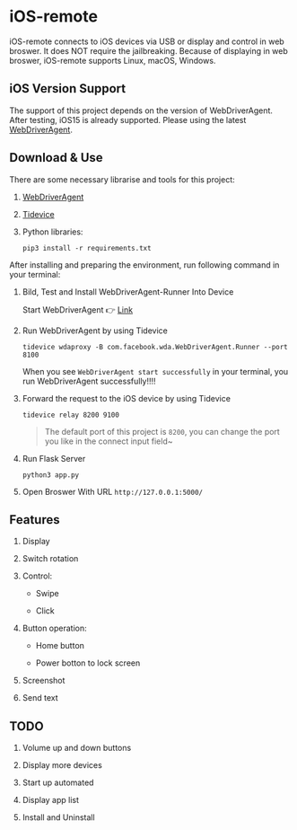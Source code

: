 # iOS-remote

iOS-remote connects to iOS devices via USB or display and control in web broswer. It does NOT require the jailbreaking. Because of displaying in web broswer, iOS-remote supports Linux, macOS, Windows.

## iOS Version Support

The support of this project depends on the version of WebDriverAgent. After testing, iOS15 is already supported. Please using the latest [WebDriverAgent](https://github.com/appium/WebDriverAgent).

## Download & Use

There are some necessary librarise and tools for this project:

1. [WebDriverAgent](https://github.com/appium/WebDriverAgent)

2. [Tidevice](https://github.com/alibaba/taobao-iphone-device)

3. Python libraries:

    ```pip3 install -r requirements.txt```

After installing and preparing the environment, run following command in your terminal:

1. Bild, Test and Install WebDriverAgent-Runner Into Device

    Start WebDriverAgent 👉 [Link](https://github.com/facebookarchive/WebDriverAgent/wiki/Starting-WebDriverAgent)

2. Run WebDriverAgent by using Tidevice

    ```tidevice wdaproxy -B com.facebook.wda.WebDriverAgent.Runner --port 8100```
    
    When you see `WebDriverAgent start successfully` in your terminal, you run WebDriverAgent successfully!!!!

3. Forward the request to the iOS device by using Tidevice

    ```tidevice relay 8200 9100```

    > The default port of this project is `8200`, you can change the port you like in the connect input field~

4. Run Flask Server

    ```python3 app.py```

5. Open Broswer With URL `http://127.0.0.1:5000/`

## Features

1. Display

2. Switch rotation

3. Control:

    - Swipe

    - Click

4. Button operation:

    - Home button

    - Power botton to lock screen

5. Screenshot

6. Send text

## TODO

1. Volume up and down buttons

2. Display more devices

3. Start up automated

4. Display app list

5. Install and Uninstall